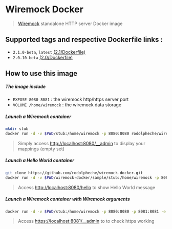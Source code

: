 # Wiremock Docker

> [Wiremock](http://wiremock.org) standalone HTTP server Docker image

## Supported tags and respective Dockerfile links :

- `2.1.0-beta`, `latest` [(2.1/Dockerfile)](https://github.com/rodolpheche/wiremock-docker/blob/2.1.0-beta/Dockerfile)
- `2.0.10-beta` [(2.0/Dockerfile)](https://github.com/rodolpheche/wiremock-docker/blob/2.0.10-beta/Dockerfile)

## How to use this image

##### The image include 

- `EXPOSE 8080 8081` : the wiremock http/https server port
- `VOLUME /home/wiremock` : the wiremock data storage

##### Launch a Wiremock container

```sh
mkdir stub
docker run -d -v $PWD/stub:/home/wiremock -p 8080:8080 rodolpheche/wiremock
```

> Simply access [http://localhost:8080/__admin](http://localhost:8080/__admin) to display your mappings (empty set)

##### Launch a Hello World container

```sh
git clone https://github.com/rodolpheche/wiremock-docker.git
docker run -d -v $PWD/wiremock-docker/sample/stub:/home/wiremock -p 8080:8080 rodolpheche/wiremock
```

> Access [http://localhost:8080/hello](http://localhost:8080/hello) to show Hello World message

##### Launch a Wiremock container with Wiremock arguments

```sh
docker run -d -v $PWD/stub:/home/wiremock -p 8080:8080 -p 8081:8081 -e WIREMOCK_ARGS="--verbose --https-port 8081" rodolpheche/wiremock
```

> Access [https://localhost:8081/__admin](https://localhost:8081/__admin) to to check https working
